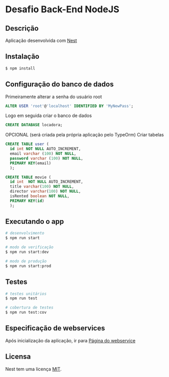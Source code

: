 
# Desafio Back-End NodeJS

## Descrição

Aplicação desenvolvida com [Nest](https://github.com/nestjs/nest) 

## Instalação

```bash
$ npm install
```

## Configuração do banco de dados

Primeiramente alterar a senha do usuário root 


```sql
ALTER USER 'root'@'localhost' IDENTIFIED BY 'MyNewPass';
```
Logo em seguida criar o banco de dados

```sql
CREATE DATABASE locadora;
```

OPCIONAL (será criada pela própria aplicação pelo TypeOrm)
Criar tabelas

```sql
CREATE TABLE user (
  id int NOT NULL AUTO_INCREMENT,
  email varchar (100) NOT NULL, 
  password varchar (100) NOT NULL,
  PRIMARY KEY(email)
  );
```

```sql
CREATE TABLE movie (
  id int  NOT NULL AUTO_INCREMENT,  
  title varchar(100) NOT NULL,
  director varchar(100) NOT NULL,
  isRented boolean NOT NULL,
  PRIMARY KEY(id)
  );
```

## Executando o app

```bash
# desenvolvimento
$ npm run start

# modo de verificação
$ npm run start:dev

# modo de produção
$ npm run start:prod
```

## Testes

```bash
# testes unitários
$ npm run test

# cobertura de testes
$ npm run test:cov
```
## Especificação de webservices

Após inicialização da aplicação, ir para [Página do webservice](http://localhost:3000/api "Página do webservice")

## Licensa

  Nest tem uma licença [MIT](LICENSE).
